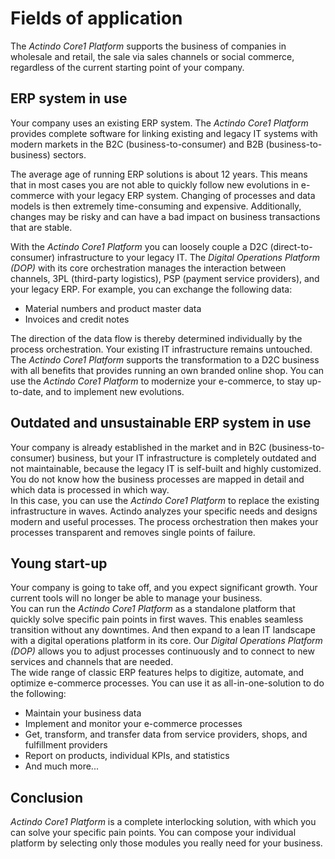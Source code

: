 # Fields of application

The *Actindo Core1 Platform* supports the business of companies in wholesale and retail, the sale via sales channels or social commerce, regardless of the current starting point of your company.


## ERP system in use

Your company uses an existing ERP system. The *Actindo Core1 Platform* provides complete software for linking existing and legacy IT systems with modern markets in the B2C (business-to-consumer) and B2B (business-to-business) sectors.   

The average age of running ERP solutions is about 12 years. This means that in most cases you are not able to quickly follow new evolutions in e-commerce with your legacy ERP system. Changing of processes and data models is then extremely time-consuming and expensive. Additionally, changes may be risky and can have a bad impact on business transactions that are stable. 

With the *Actindo Core1 Platform* you can loosely couple a D2C (direct-to-consumer) infrastructure to your legacy IT. The *Digital Operations Platform (DOP)* with its core orchestration manages the interaction between channels, 3PL (third-party logistics), PSP (payment service providers), and your legacy ERP. For example, you can exchange the following data:
- Material numbers and product master data
- Invoices and credit notes   

The direction of the data flow is thereby determined individually by the process orchestration. Your existing IT infrastructure remains untouched. 
The *Actindo Core1 Platform* supports the transformation to a D2C business with all benefits that provides running an own branded online shop. You can use the *Actindo Core1 Platform* to modernize your e-commerce, to stay up-to-date, and to implement new evolutions.  


## Outdated and unsustainable ERP system in use

Your company is already established in the market and in B2C (business-to-consumer) business, but your IT infrastructure is completely outdated and not maintainable, because the legacy IT is self-built and highly customized. You do not know how the business processes are mapped in detail and which data is processed in which way.     
In this case, you can use the *Actindo Core1 Platform* to replace the existing infrastructure in waves. Actindo analyzes your specific needs and designs modern and useful processes. The process orchestration then makes your processes transparent and removes single points of failure.


## Young start-up

Your company is going to take off, and you expect significant growth. Your current tools will no longer be able to manage your business.  
 You can run the *Actindo Core1 Platform* as a standalone platform that quickly solve specific pain points in first waves. This enables seamless transition without any downtimes. And then expand to a lean IT landscape with a digital operations platform in its core. Our *Digital Operations Platform (DOP)* allows you to adjust processes continuously and to connect to new services and channels that are needed.   
The wide range of classic ERP features helps to digitize, automate, and optimize e-commerce processes. You can use it as all-in-one-solution to do the following:   
 - Maintain your business data   
 - Implement and monitor your e-commerce processes   
 - Get, transform, and transfer data from service providers, shops, and fulfillment providers   
 - Report on products, individual KPIs, and statistics    
 - And much more...


## Conclusion

*Actindo Core1 Platform* is a complete interlocking solution, with which you can solve your specific pain points. You can compose your individual platform by selecting only those modules you really need for your business. 

